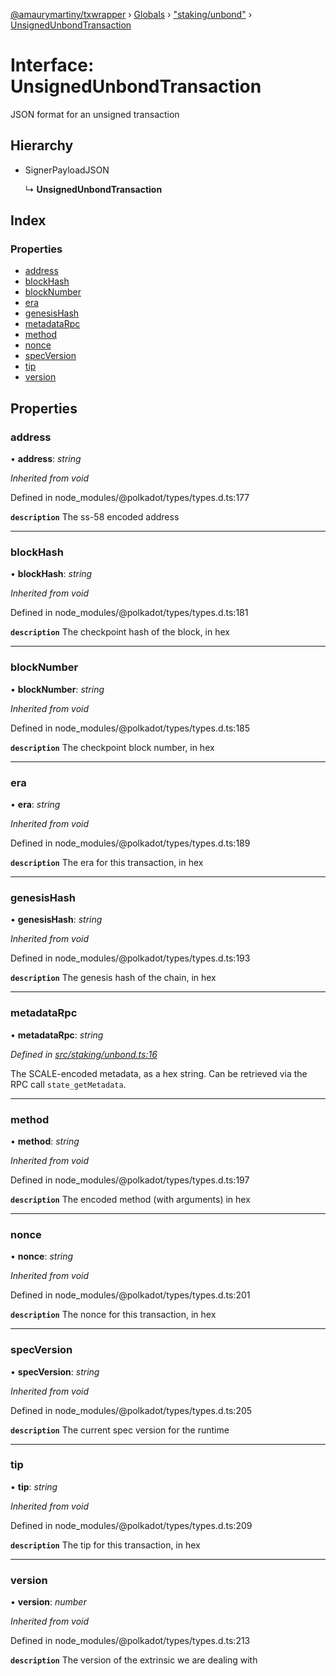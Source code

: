 [@amaurymartiny/txwrapper](../README.md) › [Globals](../globals.md) › ["staking/unbond"](../modules/_staking_unbond_.md) › [UnsignedUnbondTransaction](_staking_unbond_.unsignedunbondtransaction.md)

# Interface: UnsignedUnbondTransaction

JSON format for an unsigned transaction

## Hierarchy

* SignerPayloadJSON

  ↳ **UnsignedUnbondTransaction**

## Index

### Properties

* [address](_staking_unbond_.unsignedunbondtransaction.md#address)
* [blockHash](_staking_unbond_.unsignedunbondtransaction.md#blockhash)
* [blockNumber](_staking_unbond_.unsignedunbondtransaction.md#blocknumber)
* [era](_staking_unbond_.unsignedunbondtransaction.md#era)
* [genesisHash](_staking_unbond_.unsignedunbondtransaction.md#genesishash)
* [metadataRpc](_staking_unbond_.unsignedunbondtransaction.md#metadatarpc)
* [method](_staking_unbond_.unsignedunbondtransaction.md#method)
* [nonce](_staking_unbond_.unsignedunbondtransaction.md#nonce)
* [specVersion](_staking_unbond_.unsignedunbondtransaction.md#specversion)
* [tip](_staking_unbond_.unsignedunbondtransaction.md#tip)
* [version](_staking_unbond_.unsignedunbondtransaction.md#version)

## Properties

###  address

• **address**: *string*

*Inherited from void*

Defined in node_modules/@polkadot/types/types.d.ts:177

**`description`** The ss-58 encoded address

___

###  blockHash

• **blockHash**: *string*

*Inherited from void*

Defined in node_modules/@polkadot/types/types.d.ts:181

**`description`** The checkpoint hash of the block, in hex

___

###  blockNumber

• **blockNumber**: *string*

*Inherited from void*

Defined in node_modules/@polkadot/types/types.d.ts:185

**`description`** The checkpoint block number, in hex

___

###  era

• **era**: *string*

*Inherited from void*

Defined in node_modules/@polkadot/types/types.d.ts:189

**`description`** The era for this transaction, in hex

___

###  genesisHash

• **genesisHash**: *string*

*Inherited from void*

Defined in node_modules/@polkadot/types/types.d.ts:193

**`description`** The genesis hash of the chain, in hex

___

###  metadataRpc

• **metadataRpc**: *string*

*Defined in [src/staking/unbond.ts:16](https://github.com/paritytech/txwrapper/blob/29e727e/src/staking/unbond.ts#L16)*

The SCALE-encoded metadata, as a hex string. Can be retrieved via the RPC
call `state_getMetadata`.

___

###  method

• **method**: *string*

*Inherited from void*

Defined in node_modules/@polkadot/types/types.d.ts:197

**`description`** The encoded method (with arguments) in hex

___

###  nonce

• **nonce**: *string*

*Inherited from void*

Defined in node_modules/@polkadot/types/types.d.ts:201

**`description`** The nonce for this transaction, in hex

___

###  specVersion

• **specVersion**: *string*

*Inherited from void*

Defined in node_modules/@polkadot/types/types.d.ts:205

**`description`** The current spec version for  the runtime

___

###  tip

• **tip**: *string*

*Inherited from void*

Defined in node_modules/@polkadot/types/types.d.ts:209

**`description`** The tip for this transaction, in hex

___

###  version

• **version**: *number*

*Inherited from void*

Defined in node_modules/@polkadot/types/types.d.ts:213

**`description`** The version of the extrinsic we are dealing with

